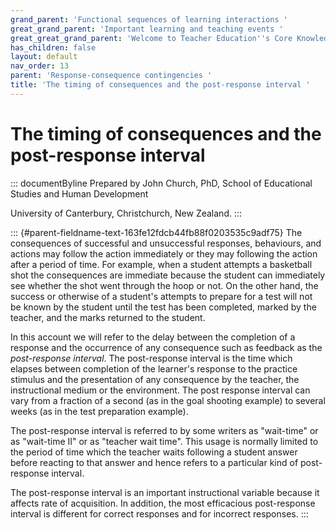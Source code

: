 ```yaml
---
grand_parent: 'Functional sequences of learning interactions '
great_grand_parent: 'Important learning and teaching events '
great_great_grand_parent: 'Welcome to Teacher Education''s Core Knowledge and Skills.'
has_children: false
layout: default
nav_order: 13
parent: 'Response-consequence contingencies '
title: 'The timing of consequences and the post-response interval '
---
```

# The timing of consequences and the post-response interval 


::: documentByline
Prepared by John Church, PhD, School of Educational Studies and Human
Development

University of Canterbury, Christchurch, New Zealand.
:::

::: {#parent-fieldname-text-163fe12fdcb44fb88f0203535c9adf75}
The consequences of successful and unsuccessful responses, behaviours,
and actions may follow the action immediately or they may following the
action after a period of time. For example, when a student attempts a
basketball shot the consequences are immediate because the student can
immediately see whether the shot went through the hoop or not. On the
other hand, the success or otherwise of a student's attempts to prepare
for a test will not be known by the student until the test has been
completed, marked by the teacher, and the marks returned to the student.

In this account we will refer to the delay between the completion of a
response and the occurrence of any consequence such as feedback as the
*post-response interval*. The post-response interval is the time which
elapses between completion of the learner\'s response to the practice
stimulus and the presentation of any consequence by the teacher, the
instructional medium or the environment. The post response interval can
vary from a fraction of a second (as in the goal shooting example) to
several weeks (as in the test preparation example).

The post-response interval is referred to by some writers as "wait-time"
or as "wait-time II" or as "teacher wait time". This usage is normally
limited to the period of time which the teacher waits following a
student answer before reacting to that answer and hence refers to a
particular kind of post-response interval.

The post-response interval is an important instructional variable
because it affects rate of acquisition. In addition, the most
efficacious post-response interval is different for correct responses
and for incorrect responses.
:::
